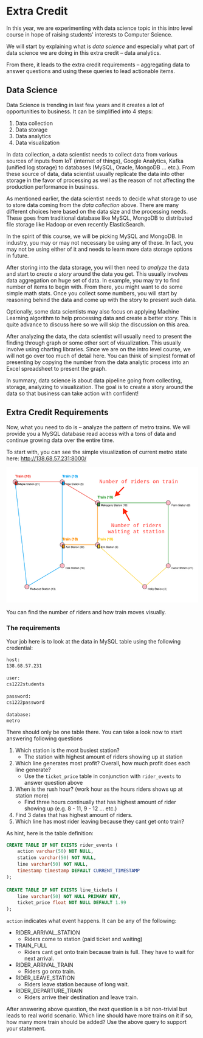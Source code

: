 # Extra Credit

In this year, we are experimenting with data science topic in this intro level
course in hope of raising students' interests to Computer Science.

We will start by explaining what is *data science* and especially what part of
data science we are doing in this extra credit – data analytics.

From there, it leads to the extra credit requirements – aggregating data
to answer questions and using these queries to lead actionable items.

## Data Science

Data Science is trending in last few years and it creates a lot of opportunities
to business. It can be simplified into 4 steps:

1. Data collection
2. Data storage
3. Data analytics
4. Data visualization

In data collection, a data scientist needs to collect data from various sources
of inputs from IoT (internet of things), Google Analytics, Kafka (unified log
storage) to databases (MySQL, Oracle, MongoDB … etc.). From these source of
data, data scientist usually replicate the data into other storage in the favor
of processing as well as the reason of not affecting the production performance
in business.

As mentioned earlier, the data scientist needs to decide what storage to use to
store data coming from the *data collection* above. There are many different
choices here based on the data size and the processing needs. These goes from
traditional database like MySQL, MongoDB to distributed file storage like Hadoop
or even recently ElasticSearch.

In the spirit of this course, we will be picking MySQL and MongoDB. In industry,
you may or may not necessary be using any of these. In fact, you may not be using
either of it and needs to learn more data storage options in future.

After storing into the data storage, you will then need to *analyze* the data
and start to *create a story* around the data you get. This usually involves
data aggregation on huge set of data. In example, you may try to find number
of items to begin with. From there, you might want to do some simple math
stats. Once you collect some numbers, you will start by reasoning behind the
data and come up with the story to present such data.

Optionally, some data scientists may also focus on applying Machine Learning
algorithm to help processing data and create a better story. This is quite
advance to discuss here so we will skip the discussion on this area.

After analyzing the data, the data scientist will usually need to present the
finding through graph or some other sort of visualization. This usually involve
using charting libraries. Since we are on the intro level course, we will not
go over too much of detail here. You can think of simplest format of presenting
by copying the number from the data analytic process into an Excel spreadsheet
to present the graph.

In summary, data science is about data pipeline going from collecting, storage,
analyzing to visualization. The goal is to create a story around the data so that
business can take action with confident!

## Extra Credit Requirements

Now, what you need to do is – analyze the pattern of metro trains. We will
provide you a MySQL database read access with a tons of data and continue growing
data over the entire time.

To start with, you can see the simple visualization of current metro state here:
http://138.68.57.231:8000/

![](../imgs/extra-credit-visualization.png)

You can find the number of riders and how train moves visually.

### The requirements

Your job here is to look at the data in MySQL table using the following credential:

```
host:
138.68.57.231

user:
cs1222students

password:
cs1222password

database:
metro
```

There should only be one table there. You can take a look now to start answering
following questions

1. Which station is the most busiest station?
    * The station with highest amount of riders showing up at station
2. Which line generates most profit? Overall, how much profit does each line generate?
    * Use the `ticket_price` table in conjunction with `rider_events` to answer question above
3. When is the rush hour? (work hour as the hours riders shows up at station more)
    * Find three hours continually that has highest amount of rider showing up (e.g. 8 - 11, 9 - 12 … etc.)
4. Find 3 dates that has highest amount of riders.
5. Which line has most rider leaving because they cant get onto train?

As hint, here is the table definition:

```sql
CREATE TABLE IF NOT EXISTS rider_events (
    action varchar(50) NOT NULL,
    station varchar(50) NOT NULL,
    line varchar(50) NOT NULL,
    timestamp timestamp DEFAULT CURRENT_TIMESTAMP
);

CREATE TABLE IF NOT EXISTS line_tickets (
    line varchar(50) NOT NULL PRIMARY KEY,
    ticket_price float NOT NULL DEFAULT 1.99
);
```

`action` indicates what event happens. It can be any of the following:

* RIDER_ARRIVAL_STATION
    * Riders come to station (paid ticket and waiting)
* TRAIN_FULL
    * Riders cant get onto train because train is full. They have to wait for next arrival.
* RIDER_ARRIVAL_TRAIN
    * Riders go onto train.
* RIDER_LEAVE_STATION
    * Riders leave station because of long wait.
* RIDER_DEPARTURE_TRAIN
    * Riders arrive their destination and leave train.

After answering above question, the next question is a bit non-trivial but leads to
real world scenario. Which line should have more trains on it if so, how many
more train should be added? Use the above query to support your statement.

